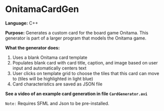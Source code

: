 # OnitamaCardGen
**Language:** C++

**Purpose:** Generates a custom card for the board game Onitama. This generator is part of a larger program that models the Onitama game. 

**What the generator does:** 
1. Uses a blank Onitama card template 
2. Populates blank card with card title, caption, and image based on user input and automatically centers text 
3. User clicks on template grid to choose the tiles that this card can move to (tiles will be highlighted in light blue)
4. Card characteristics are saved as JSON file 

**See a video of an example card generation in file `CardGenerator.avi`**

`Note:` Requires SFML and Json to be pre-installed. 
